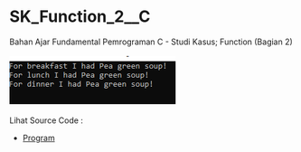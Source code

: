 # SK_Function_2__C
Bahan Ajar Fundamental Pemrograman C - Studi Kasus; Function (Bagian 2)<br><br>
<img src="https://github.com/RizkyKhapidsyah/SK_Function_2__C/blob/master/Result/001.PNG"><br><br>
Lihat Source Code : <br>
- <a href="https://github.com/RizkyKhapidsyah/SK_Function_2__C/blob/master/Source.c">Program</a>
